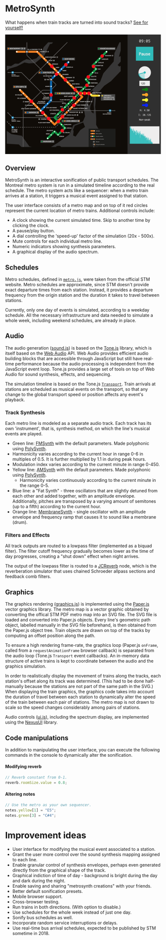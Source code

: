 # MetroSynth
What happens when train tracks are turned into sound tracks?
[See for yourself!](https://www.matangover.com/metrosynth)


![MetroSynth screenshot](/screenshot.png?raw=true)

## Overview
MetroSynth is an interactive sonification of public transport schedules. The Montreal metro system is run in a simulated timeline according to the real schedule. The metro system acts like a sequencer: when a metro train arrives at a station, it triggers a musical event assigned to that station.

The user interface consists of a metro map and on top of it red circles represent the current location of metro trains. Additional controls include:
- A clock showing the current simulated time. Skip to another time by clicking the clock.
- A pause/play button.
- A dial controlling the 'speed-up' factor of the simulation (20x - 500x).
- Mute controls for each individual metro line.
- Numeric indicators showing synthesis parameters.
- A graphical display of the audio spectrum.

## Schedules
Metro schedules, defined in [`metro.js`](/metro.js), were taken from the official STM website. Metro schedules are approximate, since STM doesn't provide exact departure times from each station. Instead, it provides a departure frequency from the origin station and the duration it takes to travel between stations.

Currently, only one day of events is simulated, according to a weekday schedule. All the necessary infrastructure and data needed to simulate a whole week, including weekend schedules, are already in place.

## Audio
The audio generation ([sound.js](/sound.js)) is based on the [Tone.js](https://tonejs.github.io) library, which is itself based on the [Web Audio](https://developer.mozilla.org/en-US/docs/Web/API/Web_Audio_API) API. Web Audio provides efficient audio building blocks that are accessible through JavaScript but still have real-time performance because the audio processing is independent from the JavaScript event loop. Tone.js provides a large set of tools on top of Web Audio for sound synthesis, effects, and sequencing.

The simulation timeline is based on the Tone.js [`Transport`](https://github.com/Tonejs/Tone.js/wiki/TransportTime). Train arrivals at stations are scheduled as musical events on the transport, so that any change to the global transport speed or position affects any event's playback.

### Track Synthesis
Each metro line is modeled as a separate audio track. Each track has its own 'instrument', that is, synthesis method, on which the line's musical events are played.

- Green line: [FMSynth](https://tonejs.github.io/docs/r12/FMSynth) with the default parameters. Made polyphonic using [PolySynth](https://tonejs.github.io/docs/r12/PolySynth).
 - Harmonicity varies according to the current hour in range 0-6 in multiples of 0.5. It is further multiplied by 1.1 in during peak hours.
 - Modulation index varies according to the current minute in range 0-450.
- Yellow line: [AMSynth](https://tonejs.github.io/docs/r12/AMSynth) with the default parameters. Made polyphonic using [PolySynth](https://tonejs.github.io/docs/r12/PolySynth).
  - Harmonicity varies continuously according to the current minute in the range 0-5.
- Blue line: a "Fat Synth" - three oscillators that are slightly detuned from each other and added together, with an amplitude envelope. Additionally, pitches are transposed by a varying amount of semitones (up to a fifth) according to the current hour.
- Orange line: [MembraneSynth](https://tonejs.github.io/docs/r12/MembraneSynth) - single oscillator with an amplitude envelope and frequency ramp that causes it to sound like a membrane (drum).

### Filters and Effects
All track outputs are routed to a lowpass filter (implemented as a biquad filter). The filter cutoff frequency gradually becomes lower as the time of day progresses, creating a "shut down" effect when night arrives.

The output of the lowpass filter is routed to a [JCReverb](https://tonejs.github.io/docs/r12/JCReverb) node, which is the reverberation simulator that uses chained Schroeder allpass sections and feedback comb filters.

## Graphics

The graphics rendering ([graphics.js](/graphics.js)) is implemented using the [Paper.js](http://paperjs.org/) vector graphics library. The metro map is a vector graphic obtained by converting the offical STM PDF metro map into an SVG file. The SVG file is loaded and converted into Paper.js objects. Every line's geometric path object, labelled manually in the SVG file beforehand, is then obtained from the Paper.js object tree. Train objects are drawn on top of the tracks by computing an offset position along the path.

To ensure a high rendering frame-rate, the graphics loop (Paper.js `onFrame`, called from a `requestAnimationFrame` browser callback) is separated from the audio loop (Tone.js `Transport` event callbacks). An in-memory data structure of active trains is kept to coordinate between the audio and the graphics simulation.

In order to realistically display the movement of trains along the tracks, each station's offset along its track was determined. (This had to be done half-manually because the stations are not part of the same path in the SVG.) When displaying the train graphics, the graphics code takes into account the duration of travel between each station to dynamically alter the speed of the train between each pair of stations. The metro map is not drawn to scale so the speed changes considerably among pairs of stations.

Audio controls ([ui.js](/ui.js)), including the spectrum display, are implemented using the [NexusUI](https://nexus-js.github.io/ui/api/) library.

## Code manipulations
In addition to manipulating the user interface, you can execute the following commands in the console to dynamically alter the sonification.

#### Modifying reverb
```javascript
// Reverb constant from 0-1.
reverb.roomSize.value = 0.8;
```
#### Altering notes
```javascript
// Use the metro as your own sequencer.
notes.yellow[1] = "E5";
notes.green[3] = "C#4";
```
# Improvement ideas
- User interface for modifying the musical event associated to a station.
- Grant the user more control over the sound synthesis mapping assigned to each line.
- Enable granular control of synthesis envelopes, perhaps even generated directly from the graphical shape of the track.
- Graphical indiction of time of day - background is bright during the day and dark during the night.
- Enable saving and sharing "metrosynth creations" with your friends.
- Better default sonification presets.
- Mobile browser support.
- Cross-browser testing.
- Run trains in both directions. (With option to disable.)
- Use schedules for the whole week instead of just one day.
- Sonify bus schedules as well.
- Incorporate random service interruptions or delays.
- Use real-time bus arrival schedules, expected to be published by STM sometime in 2018.
